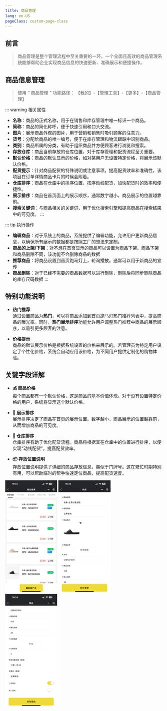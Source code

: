 ```yaml
---
title: 商品管理
lang: en-US
pageClass: custom-page-class
---
```


## 前言

> 商品管理是整个管理流程中至关重要的一环，一个全面且高效的商品管理系统能够帮助企业实现商品信息的快速更新、准确展示和便捷操作。

## 商品信息管理

> 使用 “ 商品管理 ” 功能路径：<span class="underline-text"> 【我的】-【管理工具】-【更多】-【商品管理】 </span>

::: warning 相关属性

- **名称**：商品的正式名称，用于在销售和库存管理中唯一标识一个商品。
- **简称**：商品的简化称呼，便于快速引用和口头交流。
- **图片**：展示商品外观的图片，用于营销和销售时吸引顾客的注意力。
- **货号**：分配给商品的唯一编号，便于在库存管理和物流跟踪中识别商品。
- **类别**：商品所属的分类，有助于组织商品并方便顾客进行浏览和搜索。
- **存放仓库**：商品当前存放的仓库位置，对于库存管理和配货流程至关重要。
- **默认价格**：商品的默认显示的价格，如对某用户无设置特定价格，将展示该默认价格。
- **配货提示**：针对商品配货的特殊说明或注意事项，提高配货效率和准确性，该项目在订单详情商品卡片的时候会附着。
- **仓库排序**：商品在仓库中的排序位置，按序动线配货，加快配货时的效率和便捷性。
- **展示排序**：商品在首页面上的展示顺序，通常数字越小，商品展示的位置越靠前。
- **搜索关键词**：与商品相关的关键词，用于优化搜索引擎和提高商品在搜索结果中的可见度。
  :::

::: tip 执行操作

- **编辑商品**：对于系统上的商品，系统提供了编辑功能，允许用户更新商品信息，以确保所有展示的数据都是按照工厂的想法来定制。
- **商品的上架/下架**：对不想在首页显示的商品可以设置为商品下架。商品下架和商品删除不同，该功能不会删除商品的数据
- **推荐商品**：将商品设置到首页跑马灯上，轮询播放。通常可以用于新商品的宣传
- **商品删除**：对于已经不需要的商品数据可以进行删除，删除后将同步删除商品的库存尺码数据
  :::

## 特别功能说明

- **热门推荐**  
  通过设置商品为**热门**，可以将商品添加到首页跑马灯热门推荐列表中，提高商品的曝光率。同时，**热门展示排序**功能允许用户调整热门推荐中商品的展示顺序，以吸引更多顾客的注意。

- **价格提示**  
  商品的默认展示价格是根据系统设置的价格来展示的。若管理员为特定用户设定了个性化价格，系统会自动应用该价格，为不同用户提供定制化的购物体验。

## 关键字段详解

- **💰 商品价格**  
  每个商品都有一个默认价格，这是商品的基本价值体现。对于没有设置特定价格的用户，系统将显示这个默认价格。

- **🍎 展示排序**  
  展示排序决定了商品在首页的展示位置。数字越小，商品展示的位置越靠前，从而增加商品的可见度。

- **🍏 仓库排序**  
  仓库排序有助于优化配货流程。商品将根据其在仓库中的位置进行排序，以便实现“动线配货”，提高配货效率。

- **📦 存放位置说明**  
  存放位置说明提供了详细的商品存放信息，类似于门牌号。这在繁忙时期特别有用，可以帮助临时的帮手快速定位商品，提高配货速度。

<div class="inline-container">
    <img src="/public/img/cms/goods/goods-8.png" alt="" class="fancybox" data-fancybox="gallery" width="33%">
    <img src="/public/img/cms/goods/goods-6.png" alt="" class="fancybox" data-fancybox="gallery" width="33%">
    <img src="/public/img/cms/goods/goods-7.png" alt="" class="fancybox" data-fancybox="gallery" width="33%">
</div>
